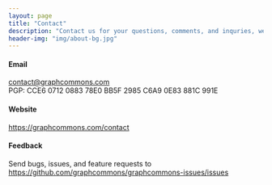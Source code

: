 ```yaml
---
layout: page
title: "Contact"
description: "Contact us for your questions, comments, and inquries, we will respond you as soon as possible."
header-img: "img/about-bg.jpg"
---
```


#### Email
<p>
    <a href="mailto:contact@graphcommons.com">contact@graphcommons.com</a><br>
    PGP: CCE6 0712 0883 78E0 BB5F 2985 C6A9 0E83 881C 991E
</p>

#### Website
<p>
    <a href="https://graphcommons.com/contact">https://graphcommons.com/contact</a>
</p>

#### Feedback
<p>
    Send bugs, issues, and feature requests to<br>
    <a href="https://github.com/graphcommons/graphcommons-issues/issues">https://github.com/graphcommons/graphcommons-issues/issues</a>
</p>
